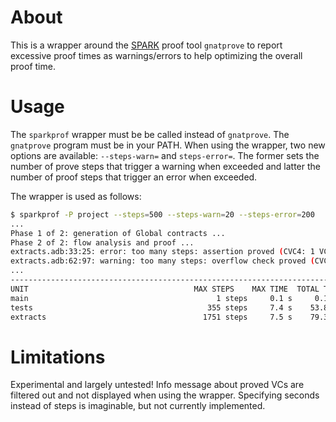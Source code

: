 # About

This is a wrapper around the [SPARK](https://www.adacore.com/about-spark) proof
tool `gnatprove` to report excessive proof times as warnings/errors to help
optimizing the overall proof time.

# Usage

The `sparkprof` wrapper must be be called instead of `gnatprove`. The
`gnatprove` program must be in your PATH. When using the wrapper, two new
options are available: `--steps-warn=` and `steps-error=`. The former sets the
number of prove steps that trigger a warning when exceeded and latter the
number of proof steps that trigger an error when exceeded.

The wrapper is used as follows:

```sh
$ sparkprof -P project --steps=500 --steps-warn=20 --steps-error=200
...
Phase 1 of 2: generation of Global contracts ...
Phase 2 of 2: flow analysis and proof ...
extracts.adb:33:25: error: too many steps: assertion proved (CVC4: 1 VC in max (9.1) seconds and 355 steps), in instantiation at tests.adb:46, in instantiation at tests.adb:62
extracts.adb:62:97: warning: too many steps: overflow check proved (CVC4: 1 VC in max (9.3) seconds and 192 steps), in instantiation at tests.adb:46, in instantiation at tests.adb:59
...
----------------------------------------------------------------------------------------------------
UNIT                                     MAX STEPS    MAX TIME  TOTAL TIME
main                                          1 steps     0.1 s     0.1 s
tests                                       355 steps     7.4 s    53.8 s
extracts                                   1751 steps     7.5 s    79.3 s
```

# Limitations

Experimental and largely untested! Info message about proved VCs are filtered
out and not displayed when using the wrapper. Specifying seconds instead of
steps is imaginable, but not currently implemented.
